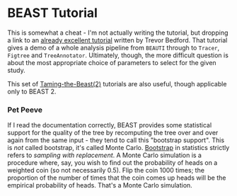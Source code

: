 # BEAST Tutorial
This is somewhat a cheat - I'm not actually writing the tutorial, but dropping a link to an [already excellent tutorial](https://github.com/trvrb/dynamics-practical) written by Trevor Bedford.  That tutorial gives a demo of a whole analysis pipeline from `BEAUTI` through to `Tracer`, `Figtree` and `TreeAnnotator`.  Ultimately, though, the more difficult question is about the most appropriate choice of parameters to select for the given study. 

This set of [Taming-the-Beast(2)](https://taming-the-beast.github.io/) tutorials are also useful, though applicable only to BEAST 2. 

### Pet Peeve
If I read the documentation correctly, BEAST provides some statistical support for the quality of the tree by recomputing the tree over and over again from the same input - they tend to call this "bootstrap support".  This is *not* called bootstrap, it's called Monte Carlo. [Bootstrap](https://en.wikipedia.org/wiki/Bootstrapping_%28statistics%29) in statistics strictly refers to *sampling with replacement*. A Monte Carlo simulation is a procedure where, say, you wish to find out the probability of heads on a weighted coin (so not necessarily 0.5). Flip the coin 1000 times; the proportion of the number of times that the coin comes up heads will be the empirical probability of heads. That's a Monte Carlo simulation. 
